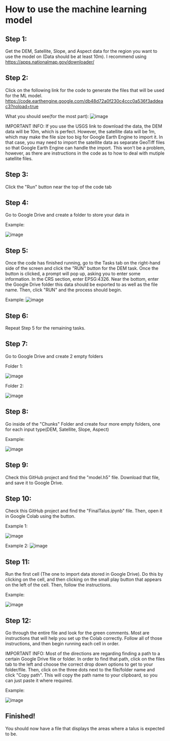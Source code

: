# How to use the machine learning model

## Step 1: 
Get the DEM, Satellite, Slope, and Aspect data for the region you want to use the model on (Data should be at least 10m). I recommend using https://apps.nationalmap.gov/downloader/

## Step 2: 
Click on the following link for the code to generate the files that will be used for the ML model. https://code.earthengine.google.com/db48d72a0f230c4ccc0a536f3addeac3?noload=true

What you should see(for the most part):
![image](https://user-images.githubusercontent.com/104661603/189474192-7d69fa3e-4f09-4da3-a9c6-9fde4da6054e.png)

IMPORTANT INFO: If you use the USGS link to download the data, the DEM data will be 10m, which is perfect. However, the satellite data will be 1m, which may make the file size too big for Google Earth Engine to import it. In that case, you may need to import the satellite data as separate GeoTiff files so that Google Earth Engine can handle the import. This won't be a problem, however, as there are instructions in the code as to how to deal with mutiple satellite files.

## Step 3: 
Click the "Run" button near the top of the code tab

## Step 4:
Go to Google Drive and create a folder to store your data in

Example:

![image](https://user-images.githubusercontent.com/104661603/189474428-b9e38c6c-bfe5-4213-b6a5-0d7601604759.png)

## Step 5: 
Once the code has finished running, go to the Tasks tab on the right-hand side of the screen and click the "RUN" button for the DEM task. Once the button is clicked, a prompt will pop up, asking you to enter some information. In the CRS section, enter EPSG:4326. Near the bottom, enter the Google Drive folder this data should be exported to as well as the file name. Then, click "RUN" and the process should begin.

Example:
![image](https://user-images.githubusercontent.com/104661603/189474466-6e160ff6-d078-43e7-9cb4-39313002398b.png)

## Step 6: 
Repeat Step 5 for the remaining tasks.

## Step 7:
Go to Google Drive and create 2 empty folders

Folder 1:

![image](https://user-images.githubusercontent.com/104661603/189474599-c58b5149-e2c1-44cb-b671-03403ab1be8d.png)


Folder 2:

![image](https://user-images.githubusercontent.com/104661603/189474606-999cf6c4-cb7d-48b7-8493-417c26b80f07.png)

## Step 8:
Go inside of the "Chunks" Folder and create four more empty folders, one for each input type(DEM, Satellite, Slope, Aspect)

Example:

![image](https://user-images.githubusercontent.com/104661603/189474730-fbf0e2f3-7553-46d7-bb6f-7da8e4498e50.png)

## Step 9:
Check this GitHub project and find the "model.h5" file. Download that file, and save it to Google Drive.

## Step 10:
Check this GitHub project and find the "FinalTalus.ipynb" file. Then, open it in Google Colab using the button.

Example 1:

![image](https://user-images.githubusercontent.com/104661603/189475166-ef1424a3-53a6-420d-9def-8dde339c801a.png)


Example 2:
![image](https://user-images.githubusercontent.com/104661603/189474895-3c889c88-8d9d-4a8d-aa44-85d6f8a4d9b5.png)

## Step 11:
Run the first cell (The one to import data stored in Google Drive). Do this by clicking on the cell, and then clicking on the small play button that appears on the left of the cell. Then, follow the instructions.

Example:

![image](https://user-images.githubusercontent.com/104661603/189475018-9116b243-3376-4b11-b9ea-df9f71c673ad.png)

## Step 12:
Go through the entire file and look for the green comments. Most are instructions that will help you set up the Colab correctly. Follow all of those instructions, and then begin running each cell in order.

IMPORTANT INFO: Most of the directions are regarding finding a path to a certain Google Drive file or folder. In order to find that path, click on the files tab to the left and choose the correct drop down options to get to your folder/file. Then, click on the three dots next to the file/folder name and click "Copy path". This will copy the path name to your clipboard, so you can just paste it where required.

Example:

![image](https://user-images.githubusercontent.com/104661603/189475378-23281fc5-7a90-4041-9fda-f96988d0aeb4.png)

## Finished!
You should now have a file that displays the areas where a talus is expected to be.
